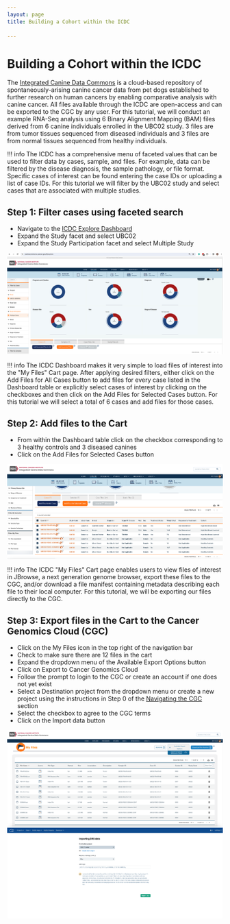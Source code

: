 ```yaml
---
layout: page
title: Building a Cohort within the ICDC

---
```



Building a Cohort within the ICDC
============================================

The [Integrated Canine Data Commons](https:https://caninecommons.cancer.gov/#/) is a cloud-based repository of spontaneously-arising canine cancer data from pet dogs established to further research on human cancers by enabling comparative analysis with canine cancer.
All files available through the ICDC are open-access and can be exported to the CGC by any user. For this tutorial, we will conduct an example RNA-Seq analysis using 6 Binary Alignment Mapping (BAM) files derived from 6 canine individuals enrolled in the UBC02 study.  3 files are from tumor tissues sequenced from diseased individuals and 3 files are from normal tissues sequenced from healthy individuals. 

!!! info
    The ICDC has a comprehensive menu of faceted values that can be used to filter data by cases, sample, and files. For example, data can be filtered by the disease diagnosis, the sample pathology, or file format. Specific cases of interest can be found entering the case IDs or uploading a list of case IDs. For this tutorial we will filter by the UBC02 study and select cases that are associated with multiple studies.
## Step 1: Filter cases using faceted search
* Navigate to the [ICDC Explore Dashboard](https://caninecommons-qa.cancer.gov/#/explore)
* Expand the <span class="highlight_facet">Study</span> facet and select <span class="highlight_facetvalue">UBC02</span>
* Expand the <span class="highlight_facet">Study Participation</span> facet and select <span class="highlight_facetvalue">Multiple Study</span>

![ICDC Explore Dashboard](./rna-seq-images/icdc-explore-dashboard.png "ICDC Explore Dashboard")

!!! info
    The ICDC Dashboard makes it very simple to load files of interest into the "My Files" Cart page. After applying desired filters, either click on the Add Files for All Cases button to add files for every case listed in the Dashboard table or explicitly select cases of interest by clicking on the checkboxes and then click on the Add Files for Selected Cases button. For this tutorial we will select a total of 6 cases and add files for those cases.

## Step 2: Add files to the Cart
* From within the Dashboard table click on the checkbox corresponding to 3 healthy controls and 3 diseased canines
* Click on the <span class="highlight_button">Add Files for Selected Cases</span> button

![ICDC Dashboard Table](./rna-seq-images/icdc-dashboard-table.png "Dashboard Table")

!!! info
    The ICDC "My Files" Cart page enables users to view files of interest in JBrowse, a next generation genome browser, export these files to the CGC, and/or download a file manifest containing metadata describing each file to their local computer. For this tutorial, we will be exporting our files directly to the CGC.
    
## Step 3: Export files in the Cart to the Cancer Genomics Cloud (CGC)
* Click on the <span class="highlight_icon">My Files</span> icon in the top right of the navigation bar
* Check to make sure there are 12 files in the cart
* Expand the dropdown menu of the <span class="highlight_button">Available Export Options</span> button
* Click on <span class="highlight_button">Export to Cancer Genomics Cloud</span>
* Follow the prompt to login to the CGC or create an account if one does not yet exist
* Select a <span class="highlight_button">Destination project</span> from the dropdown menu or create a new project using the instructions in Step 0 of the [Navigating the CGC](rna_seq_04.md) section
* Select the <span class="highlight_icon">checkbox</span> to agree to the CGC terms
* Click on the <span class="highlight_button">Import data</span> button

![ICDC My Files Cart Page](./rna-seq-images/icdc-loaded-cart.png "My Files Cart page")
![CGC Import Data](./rna-seq-images/cgc-import-data.png "CGC Import Data")